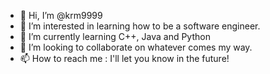 - 👋 Hi, I’m @krm9999
- 👀 I’m interested in learning how to be a software engineer.
- 🌱 I’m currently learning C++, Java and Python
- 💞️ I’m looking to collaborate on whatever comes my way.
- 📫 How to reach me : I'll let you know in the future!

<!---
krm9999/krm9999 is a ✨ special ✨ repository because its `README.md` (this file) appears on your GitHub profile.
You can click the Preview link to take a look at your changes.
--->
